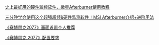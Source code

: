 

[史上最好用的硬件监控软件，微星Afterburner使用教程](https://www.bilibili.com/video/BV124411L7L8?vd_source=3710ff3fa57db21b813ef420454b2e16)

[三分钟学会使用这个超强超频&硬件监测软件！MSI Afterburner介绍+进阶用法](https://www.bilibili.com/video/BV1GE411T7Wb)

[《赛博朋克2077》画面设置个人推荐](https://www.bilibili.com/video/BV1By4y1m7UE)



[《赛博朋克 2077》配置要求](https://support.cdprojektred.com/zh-cn/cyberpunk/pc/sp-technical/issue/1556/sai-bo-peng-ke-2077-pei-zhi-yao-qiu)